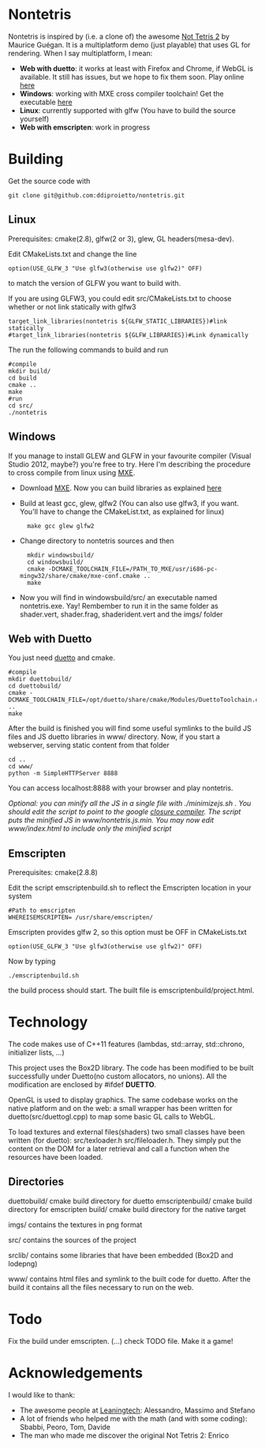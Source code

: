 Nontetris
=================

Nontetris is inspired by (i.e. a clone of) the awesome  [Not Tetris 2](http://stabyourself.net/nottetris2/) by Maurice Guégan.
It is a multiplatform demo (just playable) that uses GL for rendering. When I say multiplatform, I mean:

* **Web with duetto**: it works at least with Firefox and Chrome, if WebGL is available. It still has issues, but we hope to fix them soon. Play online [here](http://allievi.sssup.it/jacopone/cnontetris/)
* **Windows**: working with MXE cross compiler toolchain! Get the executable [here](https://allievi.sssup.it/jacopone/cnontetris-win/nontetris.zip)
* **Linux**: currently supported with glfw (You have to build the source yourself)
* **Web with emscripten**: work in progress

Building
================

Get the source code with
	
	git clone git@github.com:ddiproietto/nontetris.git

Linux
---------------

Prerequisites: cmake(2.8), glfw(2 or 3), glew, GL headers(mesa-dev).

Edit CMakeLists.txt and change the line

	option(USE_GLFW_3 "Use glfw3(otherwise use glfw2)" OFF)

to match the version of GLFW you want to build with.

If you are using GLFW3, you could edit src/CMakeLists.txt to choose whether or not link statically with glfw3

	target_link_libraries(nontetris ${GLFW_STATIC_LIBRARIES})#link statically
	#target_link_libraries(nontetris ${GLFW_LIBRARIES})#Link dynamically

The run the following commands to build and run

	#compile
	mkdir build/
	cd build
	cmake ..
	make
	#run
	cd src/
	./nontetris

Windows
-------

If you manage to install GLEW and GLFW in your favourite compiler (Visual Studio 2012, maybe?) you're free to try.
Here I'm describing the procedure to cross compile from linux using [MXE](http://mxe.cc/).

* Download [MXE](http://mxe.cc/#download). Now you can build libraries as explained [here](http://mxe.cc/#usage)
* Build at least gcc, glew, glfw2 (You can also use glfw3, if you want. You'll have to change the CMakeList.txt, as explained for linux)
	
		make gcc glew glfw2

* Change directory to nontetris sources and then
	
		mkdir windowsbuild/
		cd windowsbuild/
		cmake -DCMAKE_TOOLCHAIN_FILE=/PATH_TO_MXE/usr/i686-pc-mingw32/share/cmake/mxe-conf.cmake ..
		make


* Now you will find in windowsbuild/src/ an executable named nontetris.exe. Yay! Rembember to run it in the same folder as shader.vert, shader.frag, shaderident.vert and the imgs/ folder


Web with Duetto
---------------

You just need [duetto](http://leaningtech.com/duetto/) and cmake.

	#compile
	mkdir duettobuild/
	cd duettobuild/
	cmake -DCMAKE_TOOLCHAIN_FILE=/opt/duetto/share/cmake/Modules/DuettoToolchain.cmake ..
	make

After the build is finished you will find some useful symlinks to the build JS files and JS duetto libraries in www/ directory. Now, if you start a webserver, serving static content from that folder

	cd ..
	cd www/
	python -m SimpleHTTPServer 8888

You can access localhost:8888 with your browser and play nontetris.

*Optional: you can minify all the JS in a single file with ./minimizejs.sh . You should edit the script to point to the google [closure compiler](https://developers.google.com/closure/compiler/). The script puts the minified JS in www/nontetris.js.min. You may now edit www/index.html to include only the minified script*

Emscripten
----------

Prerequisites: cmake(2.8.8)

Edit the script emscriptenbuild.sh to reflect the Emscripten location in your system

	#Path to emscripten
	WHEREISEMSCRIPTEN= /usr/share/emscripten/

Emscripten provides glfw 2, so this option must be OFF in CMakeLists.txt

	option(USE_GLFW_3 "Use glfw3(otherwise use glfw2)" OFF)

Now by typing

	./emscriptenbuild.sh

the build process should start. The built file is emscriptenbuild/project.html.


Technology
==========

The code makes use of C++11 features (lambdas, std::array, std::chrono, initializer lists, ...)

This project uses the Box2D library. The code has been modified to be built successfully under Duetto(no custom allocators, no unions). All the modification are enclosed by #ifdef __DUETTO__.

OpenGL is used to display graphics. The same codebase works on the native platform and on the web: a small wrapper has been written for duetto(src/duettogl.cpp) to map some basic GL calls to WebGL.

To load textures and external files(shaders) two small classes have been written (for duetto): src/texloader.h src/fileloader.h. They simply put the content on the DOM for a later retrieval and call a function when the resources have been loaded.

Directories
-----------

duettobuild/ cmake build directory for duetto
emscriptenbuild/ cmake build directory for emscripten
build/ cmake build directory for the native target

imgs/ contains the textures in png format

src/ contains the sources of the project

srclib/ contains some libraries that have been embedded (Box2D and lodepng)

www/ contains html files and symlink to the built code for duetto. After the build it contains all the files necessary to run on the web.

Todo
====

Fix the build under emscripten.
(...) check TODO file.
Make it a game!

Acknowledgements
================

I would like to thank:

* The awesome people at [Leaningtech](http://leaningtech.com/): Alessandro, Massimo and Stefano
* A lot of friends who helped me with the math (and with some coding): Sbabbi, Peoro, Tom, Davide
* The man who made me discover the original Not Tetris 2: Enrico
